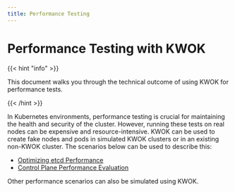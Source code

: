 ```yaml
---
title: Performance Testing
---
```


# Performance Testing with KWOK

{{< hint "info" >}}

This document walks you through the technical outcome of using KWOK for performance tests.

{{< /hint >}}

In Kubernetes environments, performance testing is crucial for maintaining the health and security of the cluster.
However, running these tests on real nodes can be expensive and resource-intensive.
KWOK can be used to create fake nodes and pods in simulated KWOK clusters or in an existing non-KWOK cluster.
The scenarios below can be used to describe this:

- [Optimizing etcd Performance](/docs/technical-outcomes/performance/etcd)
- [Control Plane Performance Evaluation](/docs/technical-outcomes/performance/control-plane)

Other performance scenarios can also be simulated using KWOK.
